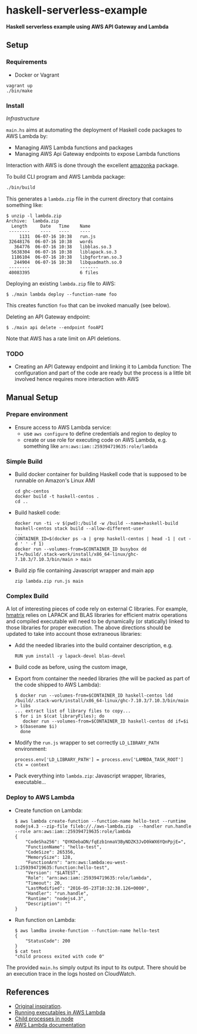 # haskell-serverless-example

**Haskell serverless example using AWS API Gateway and Lambda**

## Setup

### Requirements

* Docker or Vagrant

```
vagrant up
./bin/make
```

### Install

*Infrastructure*

`main.hs` aims at automating the deployment of Haskell code packages to AWS Lambda by:

* Managing AWS Lambda functions and packages
* Managing AWS Api Gateway endpoints to expose Lambda functions

Interaction with AWS is done through the excellent [amazonka](https://github.com/brendanhay/amazonka) package.

To build CLI program and AWS Lambda package:

```bash
./bin/build
```

This generates a `lambda.zip` file in the current directory that contains something like:

```
$ unzip -l lambda.zip
Archive:  lambda.zip
  Length     Date   Time    Name
 --------    ----   ----    ----
     1131  06-07-16 10:38   run.js
 32648176  06-07-16 10:38   words
   364776  06-07-16 10:38   libblas.so.3
  5638304  06-07-16 10:38   liblapack.so.3
  1186104  06-07-16 10:38   libgfortran.so.3
   244904  06-07-16 10:38   libquadmath.so.0
 --------                   -------
 40083395                   6 files
```

Deploying an existing `lambda.zip` file to AWS:

```
$ ./main lambda deploy --function-name foo
```

This creates function `foo` that can be invoked manually (see below).

Deleting an API Gateway endpoint:

```
$ ./main api delete --endpoint fooAPI
```

Note that AWS has a rate limit on API deletions.

### TODO

* Creating an API Gateway endpoint and linking it to Lambda function: The configuration and part of the code are ready but the process is a little bit involved hence requires more interaction with AWS

## Manual Setup

### Prepare environment

* Ensure access to AWS Lambda service:
    * use `aws configure` to define credentials and region to deploy to
    * create or use role for executing code on AWS Lambda, e.g. something like `arn:aws:iam::259394719635:role/lambda`

### Simple Build

* Build docker container for building Haskell code that is supposed to be runnable on Amazon's Linux AMI

    ```
    cd ghc-centos
    docker build -t haskell-centos .
    cd ..
    ```

* Build haskell code:

    ```
    docker run -ti -v $(pwd):/build -w /build --name=haskell-build haskell-centos stack build --allow-different-user
    ...
    CONTAINER_ID=$(docker ps -a | grep haskell-centos | head -1 | cut -d ' ' -f 1)
    docker run --volumes-from=$CONTAINER_ID busybox dd if=/build/.stack-work/install/x86_64-linux/ghc-7.10.3/7.10.3/bin/main > main
    ```

* Build zip file containing Javascript wrapper and main app

  ```
  zip lambda.zip run.js main
  ```

### Complex Build

A lot of interesting pieces of code rely on external C libraries. For example, [hmatrix](https://github.com/albertoruiz/hmatrix) relies on LAPACK and BLAS libraries for efficient matrix operations and compiled executable will need to be dynamically (or statically) linked to those libraries for proper execution. The above directions should be updated to take into account those extraneous libraries:

* Add the needed libraries into the build container description, e.g.

   ```
   RUN yum install -y lapack-devel blas-devel
   ```

* Build code as before, using the custom image,
* Export from container the needed libraries (the will be packed as part of the code shipped to AWS Lambda):

   ```
   $ docker run --volumes-from=$CONTAINER_ID haskell-centos ldd /build/.stack-work/install/x86_64-linux/ghc-7.10.3/7.10.3/bin/main > libs
   ... extract list of library files to copy...
   $ for i in $(cat libraryFiles); do
      docker run --volumes-from=$CONTAINER_ID haskell-centos dd if=$i > $(basename $i)
     done
   ```
* Modify the `run.js` wrapper to set correctly `LD_LIBRARY_PATH` environment:

   ```
   process.env['LD_LIBRARY_PATH'] = process.env['LAMBDA_TASK_ROOT']
   ctx = context
   ```
* Pack everything into `lambda.zip`: Javascript wrapper, libraries, executable...

### Deploy to AWS Lambda

* Create function on Lambda:

    ```
    $ aws lambda create-function --function-name hello-test --runtime nodejs4.3 --zip-file fileb://./aws-lambda.zip  --handler run.handle --role arn:aws:iam::259394719635:role/lambda
    {
        "CodeSha256": "QYKOebaDN/fqEzb1nmaV3ByNDZK3JvD0kWX6YQnPpjE=",
        "FunctionName": "hello-test",
        "CodeSize": 265356,
        "MemorySize": 128,
        "FunctionArn": "arn:aws:lambda:eu-west-1:259394719635:function:hello-test",
        "Version": "$LATEST",
        "Role": "arn:aws:iam::259394719635:role/lambda",
        "Timeout": 20,
        "LastModified": "2016-05-23T10:32:38.126+0000",
        "Handler": "run.handle",
        "Runtime": "nodejs4.3",
        "Description": ""
    }
    ```

* Run function on Lambda:

    ```
    $ aws lamdba invoke-function --function-name hello-test
    {
        "StatusCode": 200
    }
    $ cat test
    "child process exited with code 0"
    ```

The provided `main.hs` simply output its input to its output. There should be an execution trace in the logs hosted on CloudWatch.

## References

* [Original inspiration](https://github.com/abailly/aws-lambda-haskell).
* [Running executables in AWS Lambda](http://aws.amazon.com/fr/blogs/compute/running-executables-in-aws-lambda/)
* [Child processes in node](https://nodejs.org/api/child_process.html)
* [AWS Lambda documentation](http://docs.aws.amazon.com/lambda/latest/dg/nodejs-create-deployment-pkg.html)
